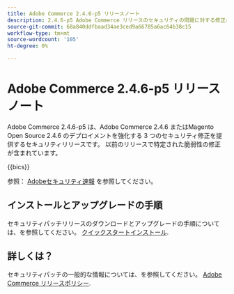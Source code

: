 ```yaml
---
title: Adobe Commerce 2.4.6-p5 リリースノート
description: 2.4.6-p5 Adobe Commerce リリースのセキュリティの問題に対する修正点について説明します。
source-git-commit: 68a840ddfbaad34ae3ced9a66785a6ac64b38c15
workflow-type: tm+mt
source-wordcount: '105'
ht-degree: 0%

---
```



# Adobe Commerce 2.4.6-p5 リリースノート

Adobe Commerce 2.4.6-p5 は、Adobe Commerce 2.4.6 またはMagento Open Source 2.4.6 のデプロイメントを強化する 3 つのセキュリティ修正を提供するセキュリティリリースです。 以前のリリースで特定された脆弱性の修正が含まれています。

{{bics}}

参照： [Adobeセキュリティ速報](https://helpx.adobe.com/security/products/magento/apsb24-18.html) を参照してください。

## インストールとアップグレードの手順

セキュリティパッチリリースのダウンロードとアップグレードの手順については、を参照してください。 [クイックスタートインストール](../../../installation/composer.md).

## 詳しくは？

セキュリティパッチの一般的な情報については、を参照してください。 [Adobe Commerce リリースポリシー](https://experienceleague.adobe.com/docs/commerce-operations/release/planning/versioning-policy.html?lang=en#security-patch-release).
